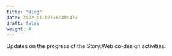 ```yaml
---
title: "Blog"
date: 2022-01-07T16:40:47Z
draft: false
weight: 4
---
```


Updates on the progress of the Story:Web co-design activities.